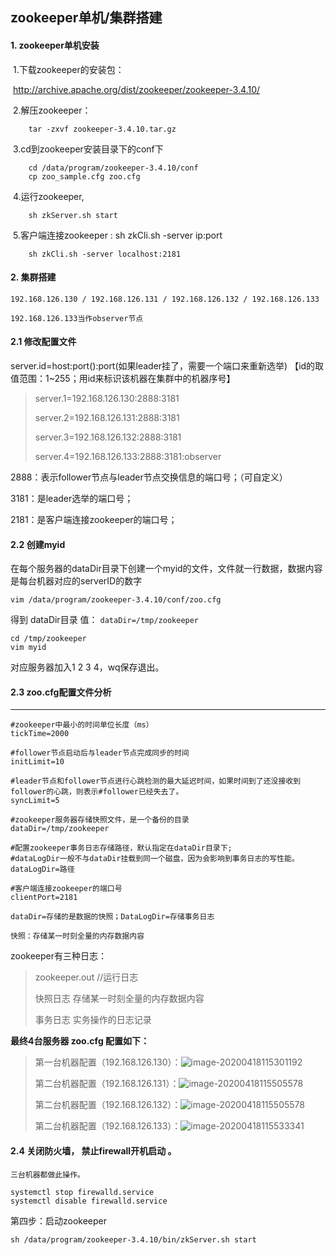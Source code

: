 ## zookeeper单机/集群搭建 



#### 1. zookeeper单机安装

​		1.下载zookeeper的安装包：

​				 http://archive.apache.org/dist/zookeeper/zookeeper-3.4.10/

​		2.解压zookeeper： 

~~~shell
	tar -zxvf zookeeper-3.4.10.tar.gz
~~~

​		3.cd到zookeeper安装目录下的conf下

~~~ shell
	cd /data/program/zookeeper-3.4.10/conf
	cp zoo_sample.cfg zoo.cfg
~~~

​		4.运行zookeeper,

~~~shell
	sh zkServer.sh start
~~~

​		5.客户端连接zookeeper : 	sh zkCli.sh -server ip:port

~~~shell
	sh zkCli.sh -server localhost:2181
~~~







#### 2. 集群搭建

`192.168.126.130 / 192.168.126.131 / 192.168.126.132 / 192.168.126.133`

`192.168.126.133当作observer节点`

#### 2.1 修改配置文件

server.id=host:port():port(如果leader挂了，需要一个端口来重新选举)    【id的取值范围：1~255；用id来标识该机器在集群中的机器序号】

> server.1=192.168.126.130:2888:3181
>
> server.2=192.168.126.131:2888:3181
>
> server.3=192.168.126.132:2888:3181
>
> server.4=192.168.126.133:2888:3181:observer

2888：表示follower节点与leader节点交换信息的端口号；（可自定义）

3181：是leader选举的端口号；

2181：是客户端连接zookeeper的端口号；

#### 2.2 创建myid

在每个服务器的dataDir目录下创建一个myid的文件，文件就一行数据，数据内容是每台机器对应的serverID的数字

~~~shell
vim /data/program/zookeeper-3.4.10/conf/zoo.cfg
~~~

得到 dataDir目录 值： `dataDir=/tmp/zookeeper`

~~~shell
cd /tmp/zookeeper
vim myid
~~~

对应服务器加入1  2  3  4，wq保存退出。

#### 2.3 zoo.cfg配置文件分析

****

~~~shell
#zookeeper中最小的时间单位长度（ms）
tickTime=2000 

#follower节点启动后与leader节点完成同步的时间
initLimit=10  

#leader节点和follower节点进行心跳检测的最大延迟时间，如果时间到了还没接收到follower的心跳，则表示#follower已经失去了。
syncLimit=5

#zookeeper服务器存储快照文件，是一个备份的目录
dataDir=/tmp/zookeeper

#配置zookeeper事务日志存储路径，默认指定在dataDir目录下;
#dataLogDir一般不与dataDir挂载到同一个磁盘，因为会影响到事务日志的写性能。
dataLogDir=路径

#客户端连接zookeeper的端口号
clientPort=2181
~~~

`dataDir=存储的是数据的快照；DataLogDir=存储事务日志`

`快照：存储某一时刻全量的内存数据内容`

zookeeper有三种日志：

> zookeeper.out //运行日志
>
> 快照日志            存储某一时刻全量的内存数据内容
>
> 事务日志            实务操作的日志记录

**最终4台服务器 zoo.cfg 配置如下：**

> 第一台机器配置（192.168.126.130）：![image-20200418115301192](D:\data\typora-images\image-20200418115301192.png)
>
> 第二台机器配置（192.168.126.131）：![image-20200418115505578](D:\data\typora-images\image-20200418115505578.png)
>
> 第二台机器配置（192.168.126.132）：![image-20200418115505578](D:\data\typora-images\image-20200418115505578.png)
>
> 第二台机器配置（192.168.126.133）：![image-20200418115533341](D:\data\typora-images\image-20200418115533341.png)



#### 2.4 关闭防火墙， 禁止firewall开机启动 。

`三台机器都做此操作。`

~~~shell
systemctl stop firewalld.service
systemctl disable firewalld.service 
~~~

第四步：启动zookeeper

~~~shell
sh /data/program/zookeeper-3.4.10/bin/zkServer.sh start
~~~



